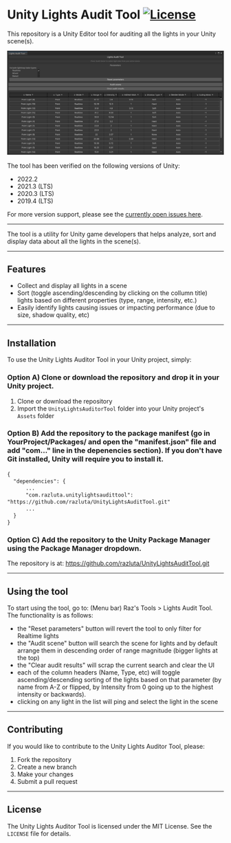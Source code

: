 # Unity Lights Audit Tool [![License](https://img.shields.io/badge/License-MIT-lightgrey.svg?style=flat)](http://mit-license.org)

This repository is a Unity Editor tool for auditing all the lights in your Unity scene(s).

![](/Screenshots/UnityLightsAuditTool_screenshot01.png)

The tool has been verified on the following versions of Unity:
- 2022.2
- 2021.3 (LTS) 
- 2020.3 (LTS)
- 2019.4 (LTS)

For more version support, please see the [currently open issues here](https://github.com/razluta/UnityLightsAuditTool/issues).

*  *  *  *  *

The tool is a utility for Unity game developers that helps analyze, sort and display data about all the lights in the scene(s).

*  *  *  *  *

## Features

* Collect and display all lights in a scene
* Sort (toggle ascending/descending by clicking on the collumn title) lights based on different properties (type, range, intensity, etc.)
* Easily identify lights causing issues or impacting performance (due to size, shadow quality, etc)

*  *  *  *  *

## Installation

To use the Unity Lights Auditor Tool in your Unity project, simply:

### Option A) Clone or download the repository and drop it in your Unity project.
1. Clone or download the repository
2. Import the `UnityLightsAuditorTool` folder into your Unity project's `Assets` folder

### Option B) Add the repository to the package manifest (go in YourProject/Packages/ and open the "manifest.json" file and add "com..." line in the depenencies section). If you don't have Git installed, Unity will require you to install it.
```
{
  "dependencies": {
      ...
      "com.razluta.unitylightsaudittool": "https://github.com/razluta/UnityLightsAuditTool.git"
      ...
  }
}
```
### Option C) Add the repository to the Unity Package Manager using the Package Manager dropdown.
The repository is at: https://github.com/razluta/UnityLightsAuditTool.git

*  *  *  *  *

## Using the tool

To start using the tool, go to: (Menu bar) Raz's Tools > Lights Audit Tool.
The functionality is as follows:
* the "Reset parameters" button will revert the tool to only filter for Realtime lights
* the "Audit scene" button will search the scene for lights and by default arrange them in descending order of range magnitude (bigger lights at the top)
* the "Clear audit results" will scrap the current search and clear the UI
* each of the column headers (Name, Type, etc) will toggle ascending/descending sorting of the lights based on that parameter (by name from A-Z or flipped, by Intensity from 0 going up to the highest intensity or backwards).
* clicking on any light in the list will ping and select the light in the scene

*  *  *  *  *

## Contributing

If you would like to contribute to the Unity Lights Auditor Tool, please:

1. Fork the repository
2. Create a new branch
3. Make your changes
4. Submit a pull request

*  *  *  *  *

## License

The Unity Lights Auditor Tool is licensed under the MIT License. See the `LICENSE` file for details.
